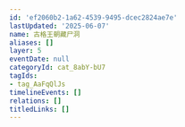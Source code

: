 ```yaml
---
id: 'ef2060b2-1a62-4539-9495-dcec2824ae7e'
lastUpdated: '2025-06-07'
name: 古格王朝藏尸洞
aliases: []
layer: 5
eventDate: null
categoryId: cat_8abY-bU7
tagIds:
- tag_AaFqQlJs
timelineEvents: []
relations: []
titledLinks: []
---
```



